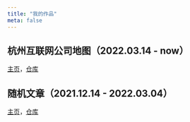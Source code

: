 ```yaml
---
title: "我的作品"
meta: false
---
```


## 杭州互联网公司地图（2022.03.14 - now）

[主页](https://tianheg.github.io/hangzhou-it-map/)，[仓库](https://github.com/tianheg/hangzhou-it-map)

## 随机文章（2021.12.14 - 2022.03.04）

[主页](https://tianheg.github.io/random-blog/)，[仓库](https://github.com/tianheg/random-blog)